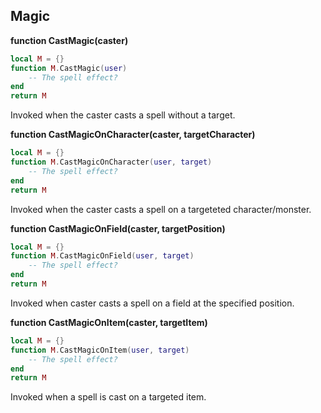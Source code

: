 ## Magic

**function CastMagic(caster)**

```lua
local M = {}
function M.CastMagic(user)
    -- The spell effect?
end
return M
```

Invoked when the caster casts a spell without a target.

**function CastMagicOnCharacter(caster, targetCharacter)**

```lua
local M = {}
function M.CastMagicOnCharacter(user, target)
    -- The spell effect?
end
return M
```

Invoked when the caster casts a spell on a targeteted character/monster.

**function CastMagicOnField(caster, targetPosition)**

```lua
local M = {}
function M.CastMagicOnField(user, target)
    -- The spell effect?
end
return M
```

Invoked when caster casts a spell on a field at the specified position.

**function CastMagicOnItem(caster, targetItem)**

```lua
local M = {}
function M.CastMagicOnItem(user, target)
    -- The spell effect?
end
return M
```

Invoked when a spell is cast on a targeted item.